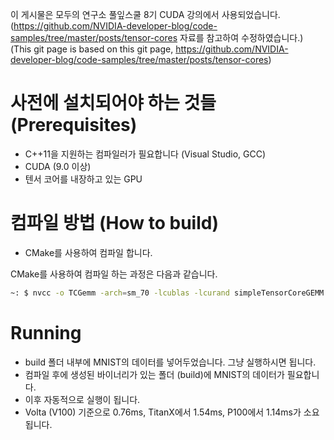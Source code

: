 이 게시물은 모두의 연구소 풀잎스쿨 8기 CUDA 강의에서 사용되었습니다.  
(https://github.com/NVIDIA-developer-blog/code-samples/tree/master/posts/tensor-cores 자료를 참고하여 수정하였습니다.)  
(This git page is based on this git page, https://github.com/NVIDIA-developer-blog/code-samples/tree/master/posts/tensor-cores)

사전에 설치되어야 하는 것들 (Prerequisites)
=============

* C++11을 지원하는 컴파일러가 필요합니다 (Visual Studio, GCC)
* CUDA (9.0 이상) 
* 텐서 코어를 내장하고 있는 GPU

컴파일 방법 (How to build)
===========

* CMake를 사용하여 컴파일 합니다.

CMake를 사용하여 컴파일 하는 과정은 다음과 같습니다.
```bash
~: $ nvcc -o TCGemm -arch=sm_70 -lcublas -lcurand simpleTensorCoreGEMM.cu
```

Running
=======

* build 폴더 내부에 MNIST의 데이터를 넣어두었습니다. 그냥 실행하시면 됩니다.  
* 컴파일 후에 생성된 바이너리가 있는 폴더 (build)에 MNIST의 데이터가 필요합니다.
* 이후 자동적으로 실행이 됩니다.
* Volta (V100) 기준으로 0.76ms, TitanX에서 1.54ms, P100에서 1.14ms가 소요됩니다.
